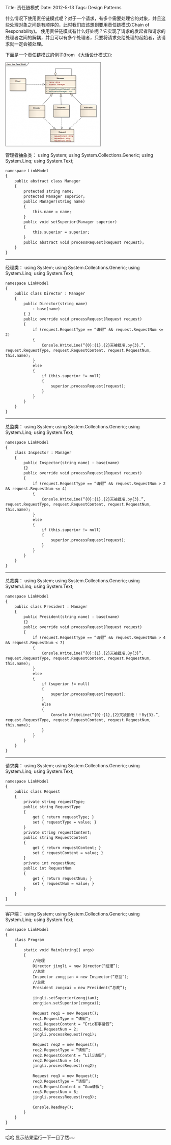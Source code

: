 Title: 责任链模式
Date: 2012-5-13
Tags: Design Patterns

什么情况下使用责任链模式呢？对于一个请求，有多个需要处理它的对象，并且这些处理对象之间是有顺序的，此时我们应该想到要用责任链模式(Chain of Responsbility)。
使用责任链模式有什么好处呢？它实现了请求的发起者和请求的处理者之间的解耦，并且可以有多个处理者，只要将请求交给处理的起始者，该请求就一定会被处理。

下面是一个责任链模式的例子(from 《大话设计模式》):

![UseCaseModel](./UseCaseModel.png)

管理者抽象类：
    using System;
    using System.Collections.Generic;
    using System.Linq;
    using System.Text;
    
    namespace LinkModel
    {
        public abstract class Manager
        {
            protected string name;
            protected Manager superior;
            public Manager(string name)
            {
                this.name = name;
            }
            public void setSuperior(Manager superior)
            {
                this.superior = superior;
            }
            public abstract void processRequest(Request request);
        }
    }
***
经理类：
    using System;
    using System.Collections.Generic;
    using System.Linq;
    using System.Text;

    namespace LinkModel
    {
        public class Director : Manager
        {
            public Director(string name)
                : base(name)
            { }
            public override void processRequest(Request request)
            {
                if (request.RequestType == “请假” && request.RequestNum <= 2)
                {
                    Console.WriteLine(“{0}:{1},{2}天被批准.by{3}.”, request.RequestType, request.RequestContent, request.RequestNum, this.name);
                }
                else
                {
                    if (this.superior != null)
                    {
                        superior.processRequest(request);
                    }
                }
            }
        }
    }
***
总监类：
    using System;
    using System.Collections.Generic;
    using System.Linq;
    using System.Text;

    namespace LinkModel
    {
        class Inspector : Manager
        {
            public Inspector(string name) : base(name)
            {}
            public override void processRequest(Request request)
            {
                if (request.RequestType == “请假” && request.RequestNum > 2 && request.RequestNum <= 4)
                {
                    Console.WriteLine(“{0}:{1},{2}天被批准.by{3}.”, request.RequestType, request.RequestContent, request.RequestNum, this.name);
                }
                else
                {
                    if (this.superior != null)
                    {
                        superior.processRequest(request);
                    }
                }
            }
        }
    }
***
总裁类：
    using System;
    using System.Collections.Generic;
    using System.Linq;
    using System.Text;

    namespace LinkModel
    {
        public class President : Manager
        {
            public President(string name) : base(name)
            {}
            public override void processRequest(Request request)
            {
                if (request.RequestType == “请假” && request.RequestNum > 4 && request.RequestNum < 7)
                {
                    Console.WriteLine(“{0}:{1},{2}天被批准.By{3}”, request.RequestType, request.RequestContent, request.RequestNum, this.name);
                }
                else
                {
                    if (superior != null)
                    {
                        superior.processRequest(request);
                    }
                    else
                    {
                        Console.WriteLine(“{0}:{1},{2}天被拒绝！！By{3}.”, request.RequestType, request.RequestContent, request.RequestNum, this.name);
                    }
                }
            }
        }
    }
***
请求类：
    using System;
    using System.Collections.Generic;
    using System.Linq;
    using System.Text;

    namespace LinkModel
    {
        public class Request
        {
            private string requestType;
            public string RequestType
            {
                get { return requestType; }
                set { requestType = value; }
            }
            private string requestContent;
            public string RequestContent
            {
                get { return requestContent; }
                set { requestContent = value; }
            }
            private int requestNum;
            public int RequestNum
            {
                get { return requestNum; }
                set { requestNum = value; }
            }
        }
    }
***
客户端：
    using System;
    using System.Collections.Generic;
    using System.Linq;
    using System.Text;

    namespace LinkModel
    {
        class Program
        {
            static void Main(string[] args)
            {
                //经理
                Director jingli = new Director(“经理”);
                //总监
                Inspector zongjian = new Inspector(“总监”);
                //总裁
                President zongcai = new President(“总裁”);

                jingli.setSuperior(zongjian);
                zongjian.setSuperior(zongcai);

                Request req1 = new Request();
                req1.RequestType = “请假”;
                req1.RequestContent = “Eric有事请假”;
                req1.RequestNum = 2;
                jingli.processRequest(req1);

                Request req2 = new Request();
                req2.RequestType = “请假”;
                req2.RequestContent = “Lili请假”;
                req2.RequestNum = 14;
                jingli.processRequest(req2);

                Request req3 = new Request();
                req3.RequestType = “请假”;
                req3.RequestContent = “Guo请假”;
                req3.RequestNum = 6;
                jingli.processRequest(req3);

                Console.ReadKey();
            }
        }
    }
***

哈哈 显示结果运行一下一目了然~~


